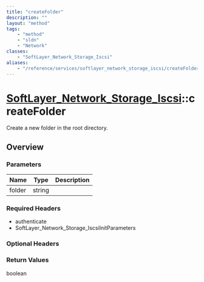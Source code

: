 ```yaml
---
title: "createFolder"
description: ""
layout: "method"
tags:
    - "method"
    - "sldn"
    - "Network"
classes:
    - "SoftLayer_Network_Storage_Iscsi"
aliases:
    - "/reference/services/softlayer_network_storage_iscsi/createFolder"
---
```

# [SoftLayer_Network_Storage_Iscsi](/reference/services/SoftLayer_Network_Storage_Iscsi)::createFolder

Create a new folder in the root directory.


## Overview 


### Parameters 
|Name | Type | Description |
| --- | --- | --- |
|folder| string| |


### Required Headers
* authenticate
* SoftLayer_Network_Storage_IscsiInitParameters

### Optional Headers

### Return Values
boolean

